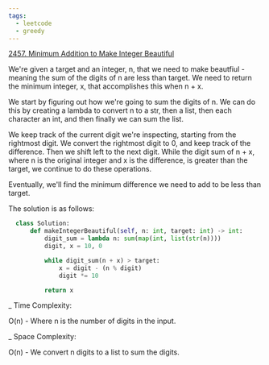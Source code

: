 ```yaml
---
tags:
  - leetcode
  - greedy
---
```


<a href="https://leetcode.com/problems/minimum-addition-to-make-integer-beautiful/">
2457. Minimum Addition to Make Integer Beautiful</a>

We're given a target and an integer, n, that we need to make beautfiul - meaning
the sum of the digits of n are less than target. We need to return the minimum
integer, x, that accomplishes this when n + x.

We start by figuring out how we're going to sum the digits of n. We can do this
by creating a lambda to convert n to a str, then a list, then each character an
int, and then finally we can sum the list.

We keep track of the current digit we're inspecting, starting from the rightmost
digit. We convert the rightmost digit to 0, and keep track of the difference.
Then we shift left to the next digit. While the digit sum of n + x, where n is
the original integer and x is the difference, is greater than the target, we
continue to do these operations.

Eventually, we'll find the minimum difference we need to add to be less than
target.

The solution is as follows:

```python
  class Solution:
      def makeIntegerBeautiful(self, n: int, target: int) -> int:
          digit_sum = lambda n: sum(map(int, list(str(n))))
          digit, x = 10, 0

          while digit_sum(n + x) > target:
              x = digit - (n % digit)
              digit *= 10

          return x
```

\_ Time Complexity:

O(n) - Where n is the number of digits in the input.

\_ Space Complexity:

O(n) - We convert n digits to a list to sum the digits.
